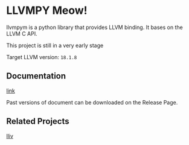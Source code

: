 # LLVMPY Meow!

llvmpym is a python library that provides LLVM binding. It bases on the LLVM C API.  

This project is still in a very early stage  


Target LLVM version: `18.1.8`  

## Documentation

[link](https://ziqi-yang.github.io/llvmpym/)  

Past versions of document can be downloaded on the Release Page.

## Related Projects

[lliv](https://github.com/Ziqi-Yang/lliv)
